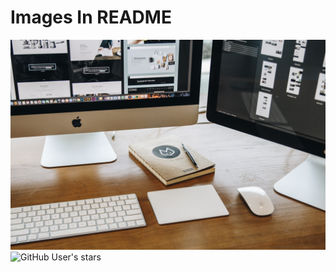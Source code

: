 # Images In README

![](img/newimg2.jpg)
![GitHub User's stars](https://img.shields.io/github/stars/georgeedgar00/georgeedgar00?style=social)